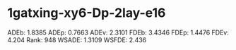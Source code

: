 # 1gatxing-xy6-Dp-2lay-e16

ADEb: 1.8385
ADEp: 0.7663
ADEv: 2.3101
FDEb: 3.4346
FDEp: 1.4476
FDEv: 4.204
Rank: 948
WSADE: 1.3109
WSFDE: 2.436